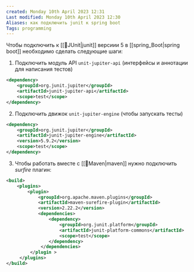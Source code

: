 ```yaml
---
created: Monday 10th April 2023 12:31
Last modified: Monday 10th April 2023 12:30
Aliases: как подключить junit к spring boot
Tags: programming
---
```


Чтобы подключить к [[📙JUnit|junit]] версиии 5 в [[spring_Boot|spring boot]] необходимо сделать следующие шаги:
1. Подключить модуль API `unit-jupiter-api` (интерфейсы и аннотации для написания тестов)
```xml
<dependency>  
    <groupId>org.junit.jupiter</groupId>  
    <artifactId>junit-jupiter-api</artifactId>  
    <scope>test</scope>  
</dependency>
```
2. Подключить движок `unit-jupiter-engine` (чтобы запускать тесты) 
```xml
<dependency>  
    <groupId>org.junit.jupiter</groupId>  
    <artifactId>junit-jupiter-engine</artifactId>  
    <version>5.9.2</version>  
    <scope>test</scope>  
</dependency>
```
3. Чтобы работать вместе с [[📙Maven|maven]] нужно подключить *surfire* плагин:
```xml
<build>  
    <plugins>        
	    <plugin>            
		    <groupId>org.apache.maven.plugins</groupId>  
            <artifactId>maven-surefire-plugin</artifactId>  
            <version>2.22.2</version>  
            <dependencies> 
                <dependency>                   
	                <groupId>org.junit.platform</groupId>  
                    <artifactId>junit-platform-commons</artifactId>  
                    <scope>test</scope>  
                </dependency>           
             </dependencies>       
         </plugin >
     </plugins>
</build>
```